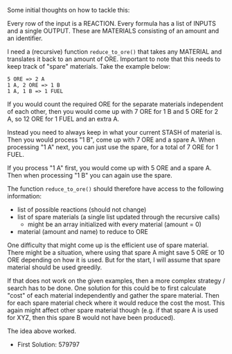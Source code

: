 Some initial thoughts on how to tackle this:

Every row of the input is a REACTION.
Every formula has a list of INPUTS and a single OUTPUT.
These are MATERIALS consisting of an amount and an identifier.

I need a (recursive) function `reduce_to_ore()` that takes any MATERIAL and translates it back to an amount of ORE.
Important to note that this needs to keep track of "spare" materials.
Take the example below:

```
5 ORE => 2 A
1 A, 2 ORE => 1 B
1 A, 1 B => 1 FUEL
```

If you would count the required ORE for the separate materials independent of each other, then you would come up with 7 ORE for 1 B and 5 ORE for 2 A, so 12 ORE for 1 FUEL and an extra A.

Instead you need to always keep in what your current STASH of material is.
Then you would process "1 B", come up with 7 ORE and a spare A.
When processing "1 A" next, you can just use the spare, for a total of 7 ORE for 1 FUEL.

If you process "1 A" first, you would come up with 5 ORE and a spare A.
Then when processing "1 B" you can again use the spare.

The function `reduce_to_ore()` should therefore have access to the following information:
* list of possible reactions (should not change)
* list of spare materials (a single list updated through the recursive calls)
    * might be an array initialized with every material (amount = 0)
* material (amount and name) to reduce to ORE

One difficulty that might come up is the efficient use of spare material.
There might be a situation, where using that spare A might save 5 ORE or 10 ORE depending on how it is used.
But for the start, I will assume that spare material should be used greedily.

If that does not work on the given examples, then a more complex strategy / search has to be done.
One solution for this could be to first calculate "cost" of each material independently and gather the spare material.
Then for each spare material check where it would reduce the cost the most.
This again might affect other spare material though (e.g. if that spare A is used for XYZ, then this spare B would not have been produced).

The idea above worked.

* First Solution: 579797
